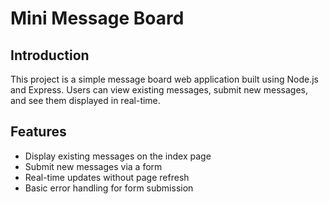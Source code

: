 # Mini Message Board

## Introduction

This project is a simple message board web application built using Node.js and Express. Users can view existing messages, submit new messages, and see them displayed in real-time.

## Features

- Display existing messages on the index page
- Submit new messages via a form
- Real-time updates without page refresh
- Basic error handling for form submission




